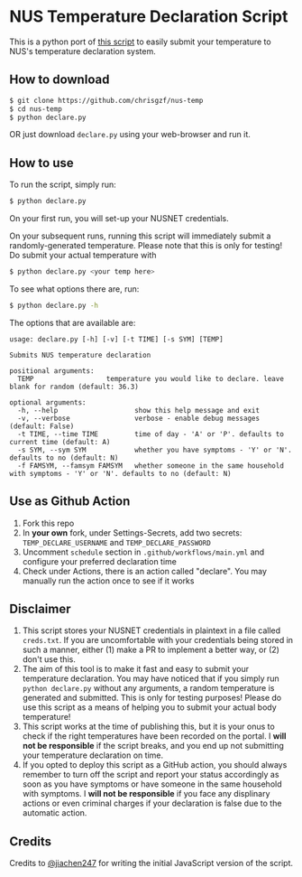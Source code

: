# NUS Temperature Declaration Script

This is a python port of [this script](https://github.com/jiachen247/nus-htd-automation) to
easily submit your temperature to NUS's temperature declaration system.

## How to download

```bash
$ git clone https://github.com/chrisgzf/nus-temp
$ cd nus-temp
$ python declare.py
```

OR just download `declare.py` using your web-browser and run it.

## How to use

To run the script, simply run:
```bash
$ python declare.py
```
On your first run, you will set-up your NUSNET credentials.

On your subsequent runs, running this script will immediately submit a randomly-generated
temperature. Please note that this is only for testing! Do submit your actual temperature
with
```bash
$ python declare.py <your temp here>
```

To see what options there are, run:
```bash
$ python declare.py -h
```

The options that are available are:
```
usage: declare.py [-h] [-v] [-t TIME] [-s SYM] [TEMP]

Submits NUS temperature declaration

positional arguments:
  TEMP                  temperature you would like to declare. leave blank for random (default: 36.3)

optional arguments:
  -h, --help                   show this help message and exit
  -v, --verbose                verbose - enable debug messages (default: False)
  -t TIME, --time TIME         time of day - 'A' or 'P'. defaults to current time (default: A)
  -s SYM, --sym SYM            whether you have symptoms - 'Y' or 'N'. defaults to no (default: N)
  -f FAMSYM, --famsym FAMSYM   whether someone in the same household with symptoms - 'Y' or 'N'. defaults to no (default: N)
```

## Use as Github Action

1. Fork this repo
2. In **your own** fork, under Settings-Secrets, add two secrets: `TEMP_DECLARE_USERNAME` and `TEMP_DECLARE_PASSWORD`
3. Uncomment `schedule` section in `.github/workflows/main.yml` and configure your preferred declaration time
4. Check under Actions, there is an action called "declare". You may manually run the action once to see if it works

## Disclaimer

1. This script stores your NUSNET credentials in plaintext in a file called `creds.txt`. If you
are uncomfortable with your credentials being stored in such a manner, either (1) make a PR to
implement a better way, or (2) don't use this.
2. The aim of this tool is to make it fast and easy to submit your temperature declaration. You
may have noticed that if you simply run `python declare.py` without any arguments, a random
temperature is generated and submitted. This is only for testing purposes! Please do use this
script as a means of helping you to submit your actual body temperature!
3. This script works at the time of publishing this, but it is your onus to check if the right
temperatures have been recorded on the portal. I **will not be responsible** if the script breaks,
and you end up not submitting your temperature declaration on time.
4. If you opted to deploy this script as a GitHub action, you should always remember to turn off
the script and report your status accordingly as soon as you have symptoms or have someone in the
same household with symptoms. I **will not be responsible** if you face any displinary actions or
even criminal charges if your declaration is false due to the automatic action.

## Credits

Credits to [@jiachen247](https://github.com/jiachen247/nus-htd-automation) for writing the initial
JavaScript version of the script.
